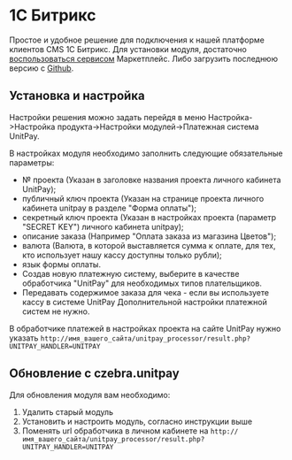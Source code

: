 # 1С Битрикс

Простое и удобное решение для подключения к нашей платформе клиентов CMS 1С Битрикс. Для установки модуля, достаточно [воспользоваться сервисом](https://marketplace.1c-bitrix.ru/solutions/unitpay.paymodule/) Маркетплейс. Либо загрузить последнюю версию с [Github](https://github.com/unitpay/bitrix-module/releases).

## Установка и настройка

Настройки решения можно задать перейдя в меню Настройка->Настройка продукта->Настройки модулей->Платежная система UnitPay.  

В настройках модуля необходимо заполнить следующие обязательные параметры: 

* № проекта (Указан в заголовке названия проекта личного кабинета UnitPay); 
* публичный ключ проекта (Указан на странице проекта личного кабинета unitpay в разделе "Форма оплаты"); 
* секретный ключ проекта (Указан в настройках проекта (параметр "SECRET KEY") личного кабинета unitpay); 
* описание заказа (Например "Оплата заказа из магазина Цветов"); 
* валюта (Валюта, в которой выставляется сумма к оплате, для тех, кто использует нашу кассу доступны только рубли); 
* язык формы оплаты. 
* Создав новую платежную систему, выберите в качестве обработчика "UnitPay" для необходимых типов плательщиков.
* Передавать содержимое заказа для чека - если вы используете кассу в системе UnitPay
Дополнительной настройки платежной систем не нужно. 

В обработчике платежей в настройках проекта на сайте UnitPay нужно указать `http://имя_вашего_сайта/unitpay_processor/result.php?UNITPAY_HANDLER=UNITPAY`

## Обновление с czebra.unitpay

Для обновления модуля вам необходимо:

1. Удалить старый модуль
2. Установить и настроить модуль, согласно инструкции выше
3. Поменять url обработчика в личном кабинете на `http://имя_вашего_сайта/unitpay_processor/result.php?UNITPAY_HANDLER=UNITPAY`

